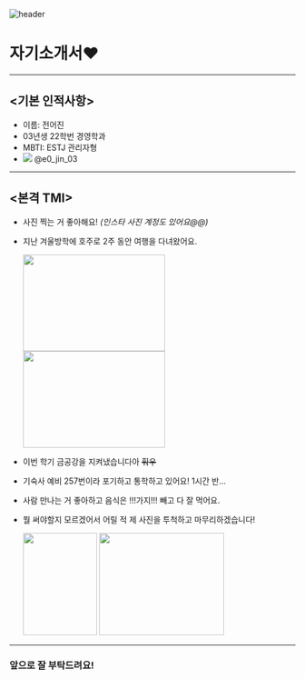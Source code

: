 ![header](https://capsule-render.vercel.app/api?type=slice&color=B39DDB&height=200&text=HELLO!&animation=fadeIn&fontColor=FAFAFA&fontSize=65&fontAlign=83)

# **자기소개서**❤️
---
## **<기본 인적사항>**<br>
- 이름: 전어진<br>
- 03년생 22학번 경영학과<br>
- MBTI: ESTJ 관리자형
- <img src="https://img.shields.io/badge/instagram-E4405F?style=flat&logo=Instagram&logoColor=white"/> @e0_jin_03
---
## **<본격 TMI>**<br>
* 사진 찍는 거 좋아해요! *(인스타 사진 계정도 있어요@@)*
* 지난 겨울방학에 호주로 2주 동안 여행을 다녀왔어요.<br>

   <img src="KakaoTalk_20230221_233130895 (1).jpg" width="250" height="170"> <img src="KakaoTalk_20230221_234218665.jpg" width="250" height="170"><br>


* 이번 학기 금공강을 지켜냈습니다아 ~~훠우~~
* 기숙사 예비 257번이라 포기하고 통학하고 있어요! 1시간 반...
* 사람 만나는 거 좋아하고 음식은 !!!가지!!! 빼고 다 잘 먹어요.
* 뭘 써야할지 모르겠어서 어릴 적 제 사진을 투척하고 마무리하겠습니다!<br>

  <img src="KakaoTalk_20230309_142038598.jpg" width="130" height="180"> <img src="KakaoTalk_20230309_142100282.jpg" width="220" height="180">

---
### 앞으로 잘 부탁드려요!